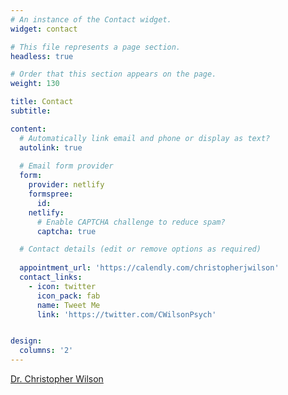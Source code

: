 ```yaml
---
# An instance of the Contact widget.
widget: contact

# This file represents a page section.
headless: true

# Order that this section appears on the page.
weight: 130

title: Contact
subtitle:

content:
  # Automatically link email and phone or display as text?
  autolink: true
  
  # Email form provider
  form:
    provider: netlify
    formspree:
      id:
    netlify:
      # Enable CAPTCHA challenge to reduce spam?
      captcha: true

  # Contact details (edit or remove options as required)
  
  appointment_url: 'https://calendly.com/christopherjwilson'
  contact_links:
    - icon: twitter
      icon_pack: fab
      name: Tweet Me
      link: 'https://twitter.com/CWilsonPsych'


design:
  columns: '2'
---
```



<script type="text/javascript" src="https://platform.linkedin.com/badges/js/profile.js" async defer></script>

<div class="LI-profile-badge"  data-version="v1" data-size="large" data-locale="en_US" data-type="horizontal" data-theme="light" data-vanity="christopherwilsonuk"><a class="LI-simple-link" href='https://uk.linkedin.com/in/christopherwilsonuk?trk=profile-badge'>Dr. Christopher Wilson</a></div>
